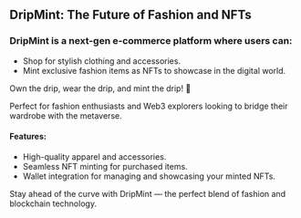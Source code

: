 ## DripMint: The Future of Fashion and NFTs

### DripMint is a next-gen e-commerce platform where users can:

- Shop for stylish clothing and accessories.
- Mint exclusive fashion items as NFTs to showcase in the digital world.

Own the drip, wear the drip, and mint the drip! 🌟

Perfect for fashion enthusiasts and Web3 explorers looking to bridge their wardrobe with the metaverse.

#### Features:

- High-quality apparel and accessories.
- Seamless NFT minting for purchased items.
- Wallet integration for managing and showcasing your minted NFTs.

Stay ahead of the curve with DripMint — the perfect blend of fashion and blockchain technology.
